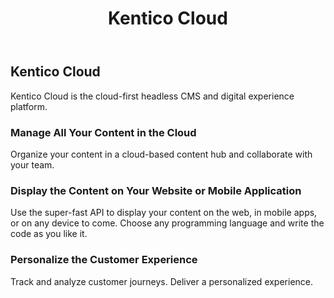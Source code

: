 ﻿---
title: Kentico Cloud
homepage: https://kenticocloud.com/
twitter: kenticocloud
opensource: "No"
typeofcms: "API Driven"
supportedgenerators:
  - All
description: Kentico Cloud is the cloud-first headless CMS and digital experience platform.
---
## Kentico Cloud

Kentico Cloud is the cloud-first headless CMS and digital experience platform.

### Manage All Your Content in the Cloud

Organize your content in a cloud-based content hub and collaborate with your team.

### Display the Content on Your Website or Mobile Application

Use the super-fast API to display your content on the web, in mobile apps, or on any device to come. Choose any programming language and write the code as you like it.

### Personalize the Customer Experience

Track and analyze customer journeys. Deliver a personalized experience.

